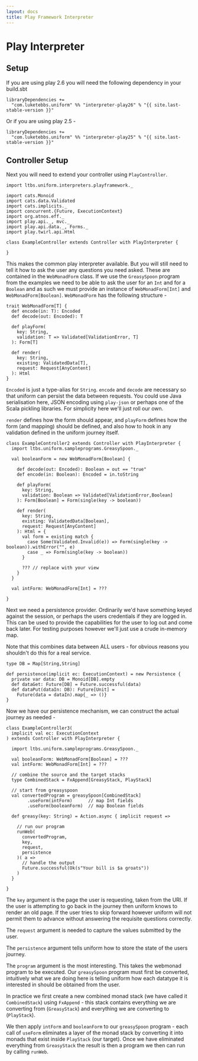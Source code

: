 ```yaml
---
layout: docs
title: Play Framework Interpreter
---
```


# Play Interpreter

## Setup 

If you are using play 2.6 you will need the following dependency in your build.sbt

```
libraryDependencies +=
  "com.luketebbs.uniform" %% "interpreter-play26" % "{{ site.last-stable-version }}"
```

Or if you are using play 2.5 - 

```
libraryDependencies +=
  "com.luketebbs.uniform" %% "interpreter-play25" % "{{ site.last-stable-version }}"
```

## Controller Setup

Next you will need to extend your controller using `PlayController`.

```tut:silent
import ltbs.uniform.interpreters.playframework._

import cats.Monoid
import cats.data.Validated
import cats.implicits._
import concurrent.{Future, ExecutionContext}
import org.atnos.eff._
import play.api._, mvc._
import play.api.data._, Forms._
import play.twirl.api.Html

class ExampleController extends Controller with PlayInterpreter {

}
```

This makes the common play interpreter available. But you will still need to
tell it how to ask the user any questions you need asked. These are contained in
the `WebMonadForm` class. If we use the
`GreasySpoon` program from the examples we need to be able to ask the user for
an `Int` and for a `Boolean` and as such we must provide an instance of
`WebMonadForm[Int]` and `WebMonadForm[Boolean]`. `WebMonadForm` has the
following structure - 

```
trait WebMonadForm[T] {
  def encode(in: T): Encoded
  def decode(out: Encoded): T
  
  def playForm(
    key: String, 
    validation: T => Validated[ValidationError, T]
  ): Form[T]
  
  def render(
    key: String, 
    existing: ValidatedData[T], 
    request: Request[AnyContent]
  ): Html
}
```

`Encoded` is just a type-alias for `String`. `encode` and `decode` are necessary so that uniform
can persist the data between requests. You could use Java serialisation here,
JSON encoding using `play-json` or perhaps one of the Scala pickling libraries.
For simplicity here we'll just roll our own. 

`render` defines how the form should appear, and `playForm` defines how the form
(and mapping) should be defined, and also how to hook in any validation defined
in the uniform journey itself.

```tut:silent
class ExampleController2 extends Controller with PlayInterpreter {
  import ltbs.uniform.sampleprograms.GreasySpoon._
  
  val booleanForm = new WebMonadForm[Boolean] {
  
    def decode(out: Encoded): Boolean = out == "true"
    def encode(in: Boolean): Encoded = in.toString
    
    def playForm(
      key: String, 
      validation: Boolean => Validated[ValidationError,Boolean]
    ): Form[Boolean] = Form(single(key -> boolean))
    
    def render(
      key: String, 
      existing: ValidatedData[Boolean], 
      request: Request[AnyContent]
    ): Html = {
      val form = existing match {
        case Some(Validated.Invalid(e)) => Form(single(key -> boolean)).withError("", e)
        case _ => Form(single(key -> boolean))
      }

      ??? // replace with your view
    }
  }

  val intForm: WebMonadForm[Int] = ???

}
```

Next we need a persistence provider. Ordinarily we'd have something keyed
against the session, or perhaps the users credentials if they are logged in.
This can be used to provide the capabilities for the user to log out and come
back later. For testing purposes however we'll just use a crude in-memory map. 

Note that this combines data between ALL users - for obvious reasons you
shouldn't do this for a real service. 

```tut
type DB = Map[String,String]

def persistence(implicit ec: ExecutionContext) = new Persistence {
  private var data: DB = Monoid[DB].empty
  def dataGet: Future[DB] = Future.successful(data)
  def dataPut(dataIn: DB): Future[Unit] =
    Future(data = dataIn).map{_ => ()}
}
```

Now we have our persistence mechanism, we can construct the actual journey as
needed - 

```tut:silent
class ExampleController3(
  implicit val ec: ExecutionContext
) extends Controller with PlayInterpreter {

  import ltbs.uniform.sampleprograms.GreasySpoon._
  
  val booleanForm: WebMonadForm[Boolean] = ???
  val intForm: WebMonadForm[Int] = ???

  // combine the source and the target stacks
  type CombinedStack = FxAppend[GreasyStack, PlayStack]
  
  // start from greasyspoon
  val convertedProgram = greasySpoon[CombinedStack]
        .useForm(intForm)      // map Int fields
        .useForm(booleanForm)  // map Boolean fields

  def greasy(key: String) = Action.async { implicit request =>
  
    // run our program
    runWeb(             
      convertedProgram,   
      key,
      request,
      persistence
    )( a => 
      // handle the output
      Future.successful(Ok(s"Your bill is $a groats"))
    )
  }

}
```

The `key` argument is the page the user is requesting, taken from the URI. If
the user is attempting to go back in the journey then uniform knows to render an
old page. If the user tries to skip forward however uniform will not permit them
to advance without answering the requisite questions correctly.

The `request` argument is needed to capture the values submitted by the user. 

The `persistence` argument tells uniform how to store the state of the users
journey. 

The `program` argument is the most interesting. This takes the webmonad program
to be executed. Our `greasySpoon` program must first be converted, intuitively
what we are doing here is telling uniform how each datatype it is interested in
should be obtained from the user. 

In practice we first create a new combined monad stack (we have called it
`CombinedStack`) using `FxAppend` - this stack 
contains everything we are converting from (`GreasyStack`) and everything we are
converting to (`PlayStack`). 

We then apply `intForm` and `booleanForm` to our `greasySpoon` program - each
call of `useForm` eliminates a layer of the monad stack by converting it into
monads that exist inside `PlayStack` (our target). Once we have eliminated
everything from `GreasyStack` the result is then a program we then can run by
calling `runWeb`.
